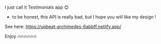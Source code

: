 I just call it Testimonials app 😊 

- to be honest, this API is really bad, but I hope you will like my design ! 

See here: https://upbeat-archimedes-6abbff.netlify.app/ 

Enjoy 🔥🔥🔥🔥🔥🔥